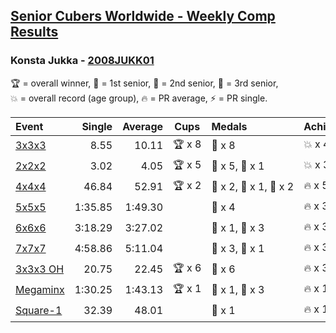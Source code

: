<style>table {white-space: nowrap;}</style>

## [Senior Cubers Worldwide - Weekly Comp Results](/scw-comp/results/)
### Konsta Jukka - [2008JUKK01](https://www.worldcubeassociation.org/persons/2008JUKK01)

<span style="white-space: nowrap;">🏆 = overall winner</span>, <span style="white-space: nowrap;">🥇 = 1st senior</span>, <span style="white-space: nowrap;">🥈 = 2nd senior</span>, <span style="white-space: nowrap;">🥉 = 3rd senior</span>, <span style="white-space: nowrap;">💥 = overall record (age group)</span>, <span style="white-space: nowrap;">🔥 = PR average</span>, <span style="white-space: nowrap;">⚡ = PR single</span>.

| Event | Single | Average | Cups | Medals | Achievements|
| :-- | --: | --: | :--: | :-- | :-- |
| [3x3x3](333.md) | 8.55 | 10.11 | 🏆 x 8 | 🥇 x 8 | 💥 x 4, 🔥 x 3, ⚡ x 4 |
| [2x2x2](222.md) | 3.02 | 4.05 | 🏆 x 5 | 🥇 x 5, 🥈 x 1 | 💥 x 3, 🔥 x 3, ⚡ x 1 |
| [4x4x4](444.md) | 46.84 | 52.91 | 🏆 x 2 | 🥇 x 2, 🥈 x 1, 🥉 x 2 | 🔥 x 5, ⚡ x 5 |
| [5x5x5](555.md) | 1:35.85 | 1:49.30 |  | 🥈 x 4 | 🔥 x 3, ⚡ x 3 |
| [6x6x6](666.md) | 3:18.29 | 3:27.02 |  | 🥇 x 1, 🥈 x 3 | 🔥 x 3, ⚡ x 3 |
| [7x7x7](777.md) | 4:58.86 | 5:11.04 |  | 🥈 x 3, 🥉 x 1 | 🔥 x 3, ⚡ x 3 |
| [3x3x3 OH](333oh.md) | 20.75 | 22.45 | 🏆 x 6 | 🥇 x 6 | 🔥 x 3, ⚡ x 2 |
| [Megaminx](minx.md) | 1:30.25 | 1:43.13 | 🏆 x 1 | 🥇 x 1, 🥈 x 3 | 🔥 x 1, ⚡ x 1 |
| [Square-1](sq1.md) | 32.39 | 48.01 |  | 🥉 x 1 | 🔥 x 1, ⚡ x 1 |

<!-- Global site tag (gtag.js) - Google Analytics -->
<script async src="https://www.googletagmanager.com/gtag/js?id=UA-86348435-3"></script>
<script>window.dataLayer = window.dataLayer || []; function gtag() {dataLayer.push(arguments);} gtag('js', new Date()); gtag('config', 'UA-86348435-3');</script>
